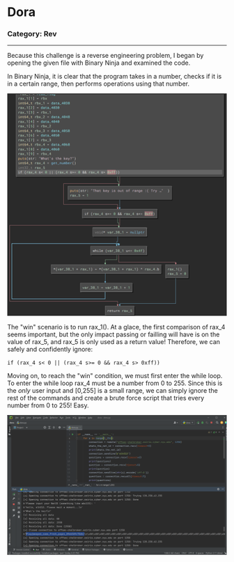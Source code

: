 # Dora

### Category: Rev
__________________________


Because this challenge is a reverse engineering problem, I began by opening the given file with Binary Ninja and examined the code. 

In Binary Ninja, it is clear that the program takes in a number, checks if it is in a certain range, then performs operations using that number. 

![Alt text](Images/dora1.png)

The "win" scenario is to run rax_1(). At a glace, the first comparison of rax_4 seems important, but the only impact passing or failling will have is on the value of rax_5, and rax_5 is only used as a return value! Therefore, we can safely and confidently ignore: 

~~~
if (rax_4 s< 0 || (rax_4 s>= 0 && rax_4 s> 0xff))
~~~

Moving on, to reach the "win" condition, we must first enter the while loop. To enter the while loop rax_4 must be a number from 0 to 255. Since this is the *only* user input and [0,255] is a small range, we can simply ignore the rest of the commands and create a brute force script that tries every number from 0 to 255! Easy.

![Alt text](Images/dora3.png)